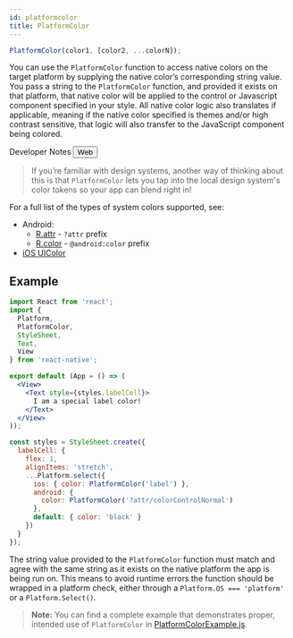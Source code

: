 ```yaml
---
id: platformcolor
title: PlatformColor
---
```


```js
PlatformColor(color1, [color2, ...colorN]);
```

You can use the `PlatformColor` function to access native colors on the target platform by supplying the native color’s corresponding string value. You pass a string to the `PlatformColor` function, and provided it exists on that platform, that native color will be applied to the control or Javascript component specified in your style. All native color logic also translates if applicable, meaning if the native color specified is themes and/or high contrast sensitive, that logic will also transfer to the JavaScript component being colored.

<div class="toggler">
  <span>Developer Notes</span>
  <span role="tablist" class="toggle-devNotes">
    <button role="tab" class="button-webNote" onclick="displayTabs('devNotes', 'webNote')">Web</button>
  </span>
</div>

<block class="webNote devNotes" />

> If you’re familiar with design systems, another way of thinking about this is that `PlatformColor` lets you tap into the local design system's color tokens so your app can blend right in!

<block class="endBlock devNotes" />

For a full list of the types of system colors supported, see:

- Android:
  - [R.attr](https://developer.android.com/reference/android/R.attr) - `?attr` prefix
  - [R.color](https://developer.android.com/reference/android/R.color) - `@android:color` prefix
- [iOS UIColor](https://developer.apple.com/documentation/uikit/uicolor/ui_element_colors)

## Example

```jsx
import React from 'react';
import {
  Platform,
  PlatformColor,
  StyleSheet,
  Text,
  View
} from 'react-native';

export default (App = () => (
  <View>
    <Text style={styles.labelCell}>
      I am a special label color!
    </Text>
  </View>
));

const styles = StyleSheet.create({
  labelCell: {
    flex: 1,
    alignItems: 'stretch',
    ...Platform.select({
      ios: { color: PlatformColor('label') },
      android: {
        color: PlatformColor('?attr/colorControlNormal')
      },
      default: { color: 'black' }
    })
  }
});
```

The string value provided to the `PlatformColor` function must match and agree with the same string as it exists on the native platform the app is being run on. This means to avoid runtime errors the function should be wrapped in a platform check, either through a `Platform.OS === 'platform'` or a `Platform.Select()`.

> **Note:** You can find a complete example that demonstrates proper, intended use of `PlatformColor` in [PlatformColorExample.js](https://github.com/facebook/react-native/blob/master/RNTester/js/examples/PlatformColor/PlatformColorExample.js).